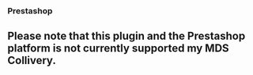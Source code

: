 ### Prestashop


## Please note that this plugin and the Prestashop platform is not currently supported my MDS Collivery.

